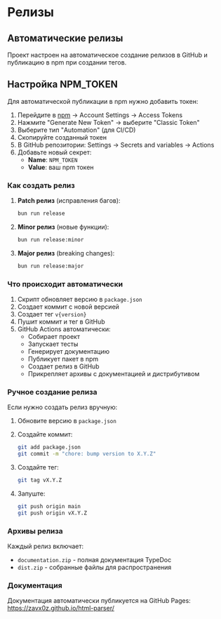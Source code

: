# Релизы

## Автоматические релизы

Проект настроен на автоматическое создание релизов в GitHub и публикацию в npm при создании тегов.

## Настройка NPM_TOKEN

Для автоматической публикации в npm нужно добавить токен:

1. Перейдите в [npm](https://www.npmjs.com/) → Account Settings → Access Tokens
2. Нажмите "Generate New Token" → выберите "Classic Token"
3. Выберите тип "Automation" (для CI/CD)
4. Скопируйте созданный токен
5. В GitHub репозитории: Settings → Secrets and variables → Actions
6. Добавьте новый секрет:
   - **Name**: `NPM_TOKEN`
   - **Value**: ваш npm токен

### Как создать релиз

1. **Patch релиз** (исправления багов):

   ```bash
   bun run release
   ```

2. **Minor релиз** (новые функции):

   ```bash
   bun run release:minor
   ```

3. **Major релиз** (breaking changes):

   ```bash
   bun run release:major
   ```

### Что происходит автоматически

1. Скрипт обновляет версию в `package.json`
2. Создает коммит с новой версией
3. Создает тег `v{version}`
4. Пушит коммит и тег в GitHub
5. GitHub Actions автоматически:
   - Собирает проект
   - Запускает тесты
   - Генерирует документацию
   - Публикует пакет в npm
   - Создает релиз в GitHub
   - Прикрепляет архивы с документацией и дистрибутивом

### Ручное создание релиза

Если нужно создать релиз вручную:

1. Обновите версию в `package.json`
2. Создайте коммит:

   ```bash
   git add package.json
   git commit -m "chore: bump version to X.Y.Z"
   ```

3. Создайте тег:

   ```bash
   git tag vX.Y.Z
   ```

4. Запуште:

   ```bash
   git push origin main
   git push origin vX.Y.Z
   ```

### Архивы релиза

Каждый релиз включает:

- `documentation.zip` - полная документация TypeDoc
- `dist.zip` - собранные файлы для распространения

### Документация

Документация автоматически публикуется на GitHub Pages:
https://zavx0z.github.io/html-parser/
